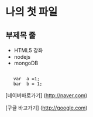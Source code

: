 나의 첫 파일
==============================

부제목 줄
--------------

* HTML5 강좌
* nodejs
* mongoDB

```

   var  a =1;
   bar  b = 1;
```

   [네이버바로가기] (http://naver.com)


   [구글 바고가기] (http://google.com)